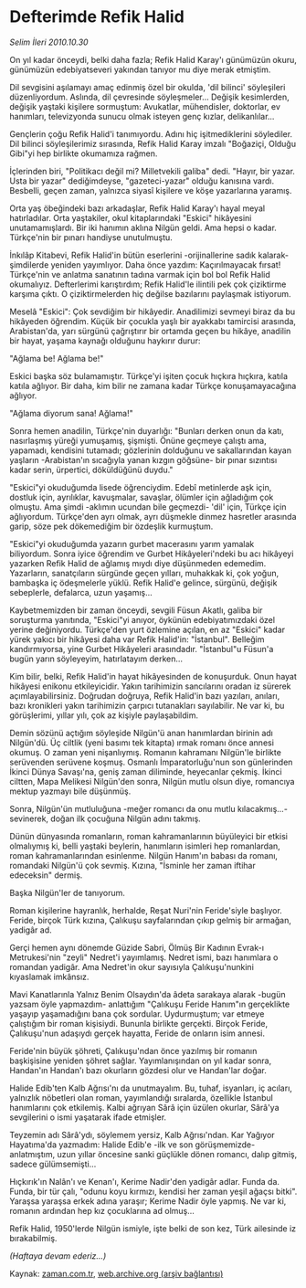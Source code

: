 # Defterimde Refik Halid

*Selim İleri 2010.10.30*

<td class="news-spot">
<p>On yıl kadar önceydi, belki daha fazla; Refik Halid Karay'ı günümüzün okuru, günümüzün edebiyatseveri yakından tanıyor mu di­ye merak etmiştim.</p>
<p><p>Dil sevgisini aşılamayı amaç edinmiş özel bir okulda, 'dil bilinci' söyleşileri düzenliyordum. Aslında, dil çevresinde söy­leşmeler... Değişik kesimlerden, değişik yaştaki kişilere sormuş­tum: Avukatlar, mühendisler, doktorlar, ev hanımları, televizyon­da sunucu olmak isteyen genç kızlar, delikanlılar...
<p>Gençlerin çoğu Refik Halid'i tanımıyordu. Adını hiç işitme­diklerini söylediler. Dil bilinci söyleşilerimiz sırasında, Refik Halid Karay imzalı "Boğaziçi, Olduğu Gibi"yi hep birlikte okuma­mıza rağmen.
<p>İçlerinden biri, "Politikacı değil mi? Milletvekili galiba" dedi. "Hayır, bir yazar. Usta bir yazar" dediğimdeyse, "gazeteci-yazar" olduğu kanısına vardı. Besbelli, geçen zaman, yalnızca siyasî kişilere ve köşe yazarlarına yaramış.
<p>Orta yaş öbeğindeki bazı arkadaşlar, Refik Halid Karay'ı ha­yal meyal hatırladılar. Orta yaştakiler, okul kitaplarındaki "Es­kici" hikâyesini unutamamışlardı. Bir iki hanımın aklına Nilgün geldi. Ama hepsi o kadar. Türkçe'nin bir pınarı handiyse unutul­muştu.
<p>İnkılâp Kitabevi, Refik Halid'in bütün eserlerini -orijinal­lerine sadık kalarak- şimdilerde yeniden yayımlıyor. Daha önce yazdım: Kaçırılmayacak fırsat! Türkçe'nin ve anlatma sanatının tadına varmak için bol bol Refik Halid okumalıyız. Defterlerimi karıştırdım; Refik Halid'le ilintili pek çok çiziktirme karşıma çıktı. O çiziktirmelerden hiç değilse bazılarını paylaşmak isti­yorum. 
<p>Meselâ "Eskici": Çok sevdiğim bir hikâyedir. Anadilimizi sevmeyi biraz da bu hikâyeden öğrendim. Küçük bir çocukla yaşlı bir ayakkabı tamircisi arasında, Arabistan'da, yarı sürgünü çağ­rıştırır bir ortamda geçen bu hikâye, anadilin bir hayat, yaşama kaynağı olduğunu haykırır durur:
<p>"Ağlama be! Ağlama be!"
<p>Eskici başka söz bulamamıştır. Türkçe'yi işiten çocuk hıçkıra hıçkıra, katıla katıla ağlıyor. Bir daha, kim bilir ne zamana kadar Türkçe konuşamayacağına ağlıyor.
<p>"Ağlama diyorum sana! Ağlama!"
<p>Sonra hemen anadilin, Türkçe'nin duyarlığı: "Bunları derken onun da katı, nasırlaşmış yüreği yumuşamış, şişmişti. Önüne geçme­ye çalıştı ama, yapamadı, kendisini tutamadı; gözlerinin dolduğunu ve sakallarından kayan yaşların -Arabistan'ın sıcağıyla yanan kızgın göğsüne- bir pınar sızıntısı kadar serin, ürpertici, döküldüğünü duydu."
<p>"Eskici"yi okuduğumda lisede öğrenciydim. Edebî metinlerde aşk için, dostluk için, ayrılıklar, kavuşmalar, savaşlar, ölümler için ağladığım çok olmuştu. Ama şimdi -aklımın ucundan bile geçmez­di- 'dil' için, Türkçe için ağlıyordum. Türkçe'den ayrı olmak, ay­rı düşmekle dinmez hasretler arasında garip, söze pek dökemediğim bir özdeşlik kurmuştum.
<p>"Eskici"yi okuduğumda yazarın gurbet macerasını yarım yamalak biliyordum. Sonra iyice öğrendim ve Gurbet Hikâyeleri'ndeki bu acı hikâyeyi yazarken Refik Halid de ağlamış mıydı diye düşünmeden edemedim. Yazarların, sanatçıların sürgünde geçen yılları, muhak­kak ki, çok yoğun, bambaşka iç ödeşmelerle yüklü. Refik Halid'e ge­lince, sürgünü, değişik sebeplerle, defalarca, uzun yaşamış...
<p>Kaybetmemizden bir zaman önceydi, sevgili Füsun Akatlı, gali­ba bir soruşturma yanıtında, "Eskici"yi anıyor, öykünün edebiyatımızdaki özel yerine değiniyordu. Türkçe'den yurt özlemine açılan, en az "Eskici" kadar yürek yakıcı bir hikâyesi daha var Refik Ha­lid'in: "İstanbul". Belleğim kandırmıyorsa, yine Gurbet Hikâyeleri arasındadır. "İstanbul"u Füsun'a bugün yarın söyleyeyim, hatırla­tayım derken...
<p>Kim bilir, belki, Refik Halid'in hayat hikâyesinden de konu­şurduk. Onun hayat hikâyesi enikonu etkileyicidir. Yakın tarihimi­zin sancılarını oradan iz sürerek açımlayabilirsiniz. Doğrudan doğ­ruya, Refik Halid'in bazı yazıları, anıları, bazı kronikleri yakın tarihimizin çarpıcı tutanakları sayılabilir. Ne var ki, bu görüş­lerimi, yıllar yılı, çok az kişiyle paylaşabildim.
<p>Demin sözünü açtığım söyleşide Nilgün'ü anan hanımlardan bi­rinin adı Nilgün'dü. Üç ciltlik (yeni basımı tek kitapta) ırmak romanı önce annesi okumuş. O zaman yeni nişanlıymış. Romanın kah­ramanı Nilgün'le birlikte serüvenden serüvene koşmuş. Osmanlı İm­paratorluğu'nun son günlerinden İkinci Dünya Savaşı'na, geniş zaman diliminde, heyecanlar çekmiş. İkinci ciltten, Mapa Melikesi Nilgün'den sonra, Nilgün mutlu olsun diye, romancıya mektup yaz­mayı bile düşünmüş.
<p>Sonra, Nilgün'ün mutluluğuna -meğer romancı da onu mutlu kılacakmış...- sevinerek, doğan ilk çocuğuna Nilgün adını takmış.
<p>Dünün dünyasında romanların, roman kahramanlarının büyüleyici bir etkisi olmalıymış ki, belli yaştaki beylerin, hanımların isimleri hep romanlardan, roman kahramanlarından esinlenme. Nilgün Hanım'ın babası da romanı, romandaki Nilgün'ü çok sevmiş. Kızına, "İsminle her zaman iftihar edeceksin" dermiş.
<p>Başka Nilgün'ler de tanıyorum.
<p>Roman kişilerine hayranlık, herhalde, Reşat Nuri'nin Feride'siyle başlıyor. Feride, birçok Türk kızına, Çalıkuşu sayfaların­dan çıkıp gelmiş bir armağan, yadigâr ad.
<p>Gerçi hemen aynı dönemde Güzide Sabri, Ölmüş Bir Kadının Evrak-ı Metrukesi'nin "zeyli" Nedret'i yayımlamış. Nedret ismi, bazı hanımlara o romandan yadigâr. Ama Nedret'in okur sayısıyla Çalıkuşu'nunkini kıyaslamak imkânsız.
<p>Mavi Kanatlarınla Yalnız Benim Olsaydın'da âdeta sarakaya alarak -bugün yazsam öyle yapmazdım- anlattığım "Çalıkuşu Feride Hanım"ın gerçeklikte yaşayıp yaşamadığını bana çok sordular. Uydur­muştum; var etmeye çalıştığım bir roman kişisiydi. Bununla birlik­te gerçekti. Birçok Feride, Çalıkuşu'nun adaşıydı gerçek hayatta, Feride de onların isim annesi.
<p>Feride'nin büyük şöhreti, Çalıkuşu'ndan önce yazılmış bir ro­manın başkişisine yeniden şöhret sağlar. Yayımlanışından on yıl kadar sonra, Handan'ın Handan'ı bazı okurların gözdesi olur ve Handan'lar doğar.
<p>Halide Edib'ten Kalb Ağrısı'nı da unutmayalım. Bu, tuhaf, is­yanları, iç acıları, yalnızlık nöbetleri olan roman, yayım­landığı sıralarda, özellikle İstanbul hanımlarını çok etkilemiş. Kalbi ağrıyan Sârâ için üzülen okurlar, Sârâ'ya sevgilerini o ismi yaşatarak ifade etmişler.
<p>Teyzemin adı Sârâ'ydı, söylemem yersiz, Kalb Ağrısı'ndan. Kar Yağıyor Hayatıma'da yazmadım: Halide Edib'e -ilk ve son görüşmemiz­de- anlatmıştım, uzun yıllar öncesine sanki güçlükle dönen romancı, dalıp gitmiş, sadece gülümsemişti...
<p>Hıçkırık'ın Nalân'ı ve Kenan'ı, Kerime Nadir'den yadigâr ad­lar. Funda da. Funda, bir tür çalı, "odunu koyu kırmızı, kendisi her zaman yeşil ağaçsı bitki". Yaraşsa yaraşsa erkek adına yaraşır; Kerime Nadir öyle yapmış. Ne var ki, romanın ardından hep kız çocuklarına ad olmuş...
<p>Refik Halid, 1950'lerde Nilgün ismiyle, işte belki de son kez, Türk ailesinde iz bırakabilmiş.
<p><i>(Haftaya devam ederiz...)</i></p>
<a href="http://web.archive.org/web/20101130162137/mailto:/">
</a></p></p></p></p></p></p></p></p></p></p></p></p></p></p></p></p></p></p></p></p></p></p></p></p></p></p></p></td>

Kaynak: [zaman.com.tr](http://zaman.com.tr/yazar.do?yazino=1046602), [web.archive.org (arşiv bağlantısı)](http://web.archive.org/web/20101130162137/http://zaman.com.tr/yazar.do?yazino=1046602)
